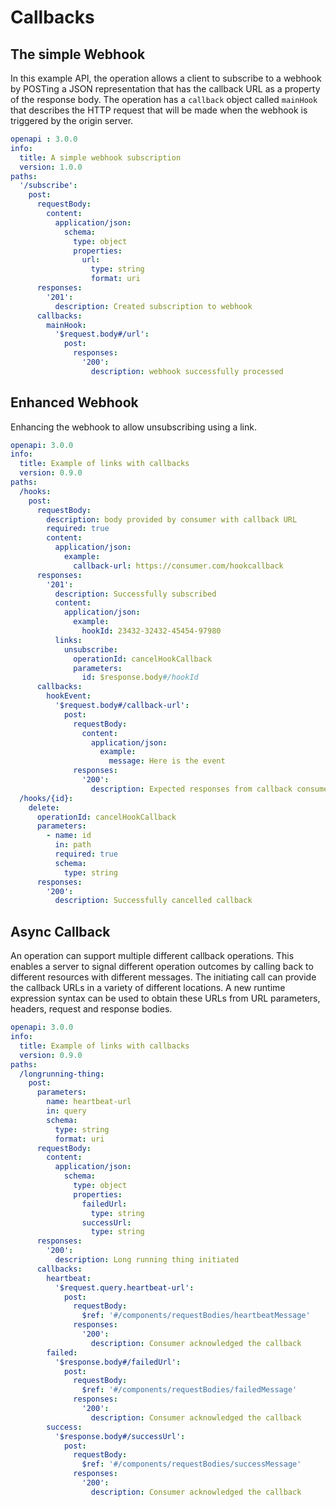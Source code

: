 # Callbacks

## The simple Webhook

In this example API, the operation allows a client to subscribe to a webhook by POSTing a JSON representation that has the callback URL as a property of the response body.  The operation has a `callback` object called `mainHook` that describes the HTTP request that will be made when the webhook is triggered by the origin server.

```yaml
openapi : 3.0.0
info:
  title: A simple webhook subscription
  version: 1.0.0
paths: 
  '/subscribe':
    post:
      requestBody:
        content:
          application/json: 
            schema:
              type: object
              properties:
                url: 
                  type: string
                  format: uri 
      responses:
        '201':
          description: Created subscription to webhook
      callbacks:
        mainHook:
          '$request.body#/url':
            post:
              responses:
                '200':
                  description: webhook successfully processed
```

## Enhanced Webhook

Enhancing the webhook to allow unsubscribing using a link.

```yaml
openapi: 3.0.0
info:
  title: Example of links with callbacks
  version: 0.9.0
paths:
  /hooks:
    post:
      requestBody:    
        description: body provided by consumer with callback URL
        required: true
        content:
          application/json:
            example:
              callback-url: https://consumer.com/hookcallback
      responses:      
        '201':
          description: Successfully subscribed
          content:
            application/json:
              example:
                hookId: 23432-32432-45454-97980
          links:
            unsubscribe:
              operationId: cancelHookCallback
              parameters: 
                id: $response.body#/hookId
      callbacks:
        hookEvent:
          '$request.body#/callback-url':
            post:
              requestBody:
                content:
                  application/json:
                    example:
                      message: Here is the event
              responses:
                '200':
                  description: Expected responses from callback consumer
  /hooks/{id}:
    delete:
      operationId: cancelHookCallback
      parameters:
        - name: id
          in: path
          required: true
          schema:
            type: string
      responses:
        '200':
          description: Successfully cancelled callback

```

## Async Callback
An operation can support multiple different callback operations.  This enables a server to signal different operation outcomes by calling back to different resources with different messages.  The initiating call can provide the callback URLs in a variety of different locations.  A new runtime expression syntax can be used to obtain these URLs from URL parameters, headers, request and response bodies.

```yaml
openapi: 3.0.0
info:
  title: Example of links with callbacks
  version: 0.9.0
paths:
  /longrunning-thing:
    post: 
      parameters:
        name: heartbeat-url
        in: query
        schema:
          type: string
          format: uri
      requestBody:
        content:
          application/json:
            schema:
              type: object
              properties:
                failedUrl:
                  type: string
                successUrl:
                  type: string
      responses:
        '200': 
          description: Long running thing initiated
      callbacks:
        heartbeat:
          '$request.query.heartbeat-url':
            post:
              requestBody:
                $ref: '#/components/requestBodies/heartbeatMessage'
              responses:
                '200':
                  description: Consumer acknowledged the callback   
        failed:
          '$response.body#/failedUrl':
            post:
              requestBody:
                $ref: '#/components/requestBodies/failedMessage'
              responses:
                '200':
                  description: Consumer acknowledged the callback   
        success:
          '$response.body#/successUrl':
            post:
              requestBody:
                $ref: '#/components/requestBodies/successMessage'
              responses:
                '200':
                  description: Consumer acknowledged the callback   
```
